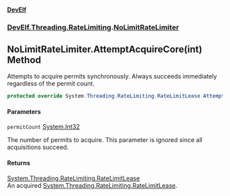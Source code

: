 #### [DevElf](README.md 'README')
### [DevElf\.Threading\.RateLimiting](DevElf.Threading.RateLimiting.md 'DevElf\.Threading\.RateLimiting').[NoLimitRateLimiter](NoLimitRateLimiter.md 'DevElf\.Threading\.RateLimiting\.NoLimitRateLimiter')

## NoLimitRateLimiter\.AttemptAcquireCore\(int\) Method

Attempts to acquire permits synchronously\. Always succeeds immediately
regardless of the permit count\.

```csharp
protected override System.Threading.RateLimiting.RateLimitLease AttemptAcquireCore(int permitCount);
```
#### Parameters

<a name='DevElf.Threading.RateLimiting.NoLimitRateLimiter.AttemptAcquireCore(int).permitCount'></a>

`permitCount` [System\.Int32](https://learn.microsoft.com/en-us/dotnet/api/system.int32 'System\.Int32')

The number of permits to acquire\. This parameter is ignored since all
acquisitions succeed\.

#### Returns
[System\.Threading\.RateLimiting\.RateLimitLease](https://learn.microsoft.com/en-us/dotnet/api/system.threading.ratelimiting.ratelimitlease 'System\.Threading\.RateLimiting\.RateLimitLease')  
An acquired [System\.Threading\.RateLimiting\.RateLimitLease](https://learn.microsoft.com/en-us/dotnet/api/system.threading.ratelimiting.ratelimitlease 'System\.Threading\.RateLimiting\.RateLimitLease')\.